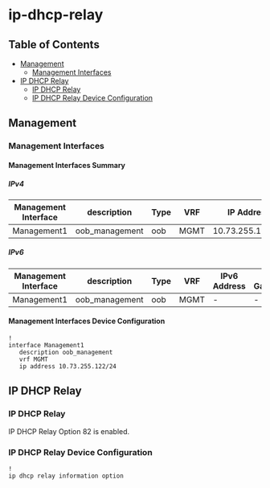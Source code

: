 # ip-dhcp-relay

## Table of Contents

- [Management](#management)
  - [Management Interfaces](#management-interfaces)
- [IP DHCP Relay](#ip-dhcp-relay)
  - [IP DHCP Relay](#ip-dhcp-relay-1)
  - [IP DHCP Relay Device Configuration](#ip-dhcp-relay-device-configuration)

## Management

### Management Interfaces

#### Management Interfaces Summary

##### IPv4

| Management Interface | description | Type | VRF | IP Address | Gateway |
| -------------------- | ----------- | ---- | --- | ---------- | ------- |
| Management1 | oob_management | oob | MGMT | 10.73.255.122/24 | 10.73.255.2 |

##### IPv6

| Management Interface | description | Type | VRF | IPv6 Address | IPv6 Gateway |
| -------------------- | ----------- | ---- | --- | ------------ | ------------ |
| Management1 | oob_management | oob | MGMT | - | - |

#### Management Interfaces Device Configuration

```eos
!
interface Management1
   description oob_management
   vrf MGMT
   ip address 10.73.255.122/24
```

## IP DHCP Relay

### IP DHCP Relay

IP DHCP Relay Option 82 is enabled.

### IP DHCP Relay Device Configuration

```eos
!
ip dhcp relay information option
```

